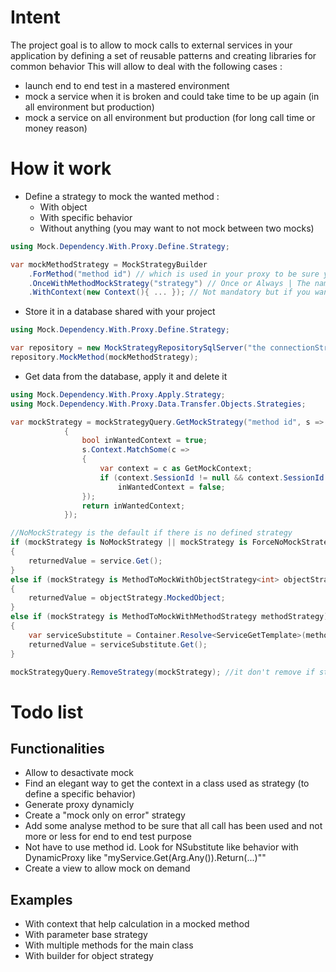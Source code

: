 # Intent
The project goal is to allow to mock calls to external services in your application by defining a set of reusable patterns and creating libraries for common behavior 
This will allow to deal with the following cases :
- launch end to end test in a mastered environment
- mock a service when it is broken and could take time to be up again (in all environment but production)
- mock a service on all environment but production (for long call time or money reason)

# How it work
- Define a strategy to mock the wanted method :
	* With object
	* With specific behavior
	* Without anything (you may want to not mock between two mocks)
```csharp
using Mock.Dependency.With.Proxy.Define.Strategy; 

var mockMethodStrategy = MockStrategyBuilder
	.ForMethod("method id") // which is used in your proxy to be sure you are in the good place to apply it
    .OnceWithMethodMockStrategy("strategy") // Once or Always | The name of the strategy can be reuse in IOC to load a specific implementation
	.WithContext(new Context(){ ... }); // Not mandatory but if you want to filter on a specific context or get some data to help your implemented mock method to compute a result, fell free to do it
```
- Store it in a database shared with your project
```csharp
using Mock.Dependency.With.Proxy.Define.Strategy;

var repository = new MockStrategyRepositorySqlServer("the connectionString");
repository.MockMethod(mockMethodStrategy);
```
- Get data from the database, apply it and delete it
```csharp
using Mock.Dependency.With.Proxy.Apply.Strategy;
using Mock.Dependency.With.Proxy.Data.Transfer.Objects.Strategies;

var mockStrategy = mockStrategyQuery.GetMockStrategy("method id", s =>
            {
                bool inWantedContext = true;
                s.Context.MatchSome(c =>
                {
                    var context = c as GetMockContext;
                    if (context.SessionId != null && context.SessionId != ApplicationDatabase.SessionId)
                        inWantedContext = false;
                });
                return inWantedContext;
            });

//NoMockStrategy is the default if there is no defined strategy
if (mockStrategy is NoMockStrategy || mockStrategy is ForceNoMockStrategy)
{
    returnedValue = service.Get();
}
else if (mockStrategy is MethodToMockWithObjectStrategy<int> objectStrategy)
{
    returnedValue = objectStrategy.MockedObject;
}
else if (mockStrategy is MethodToMockWithMethodStrategy methodStrategy)
{
	var serviceSubstitute = Container.Resolve<ServiceGetTemplate>(methodStrategy.MethodMockStrategy);
    returnedValue = serviceSubstitute.Get();
}

mockStrategyQuery.RemoveStrategy(mockStrategy); //it don't remove if strategy should always be applied
```

# Todo list

## Functionalities
- Allow to desactivate mock
- Find an elegant way to get the context in a class used as strategy (to define a specific behavior)
- Generate proxy dynamicly
- Create a "mock only on error" strategy
- Add some analyse method to be sure that all call has been used and not more or less for end to end test purpose
- Not have to use method id. Look for NSubstitute like behavior with DynamicProxy like "myService.Get(Arg.Any()).Return(...)""
- Create a view to allow mock on demand

## Examples
- With context that help calculation in a mocked method
- With parameter base strategy
- With multiple methods for the main class
- With builder for object strategy
